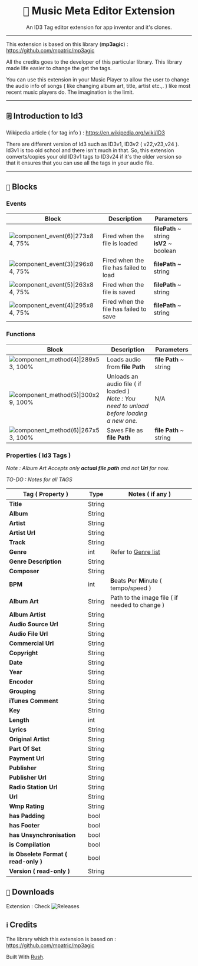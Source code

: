 <div align="center">
<h1 text-align="center" align="center" style="text-align:center"><kbd>🎵</kbd> Music Meta Editor Extension</h1>An ID3 Tag editor extension for app inventor and it's clones.
</div>
<hr>

This extension is based on this library (**mp3agic**) : https://github.com/mpatric/mp3agic

All the credits goes to the developer of this particular library. This library made life easier to change the get the tags.

You can use this extension in your Music Player to allow the user to change the audio info of songs ( like changing album art, title, artist etc.,. ) like most recent music players do. The imagination is the limit.
<br>


<hr>

## `🗒️` Introduction to Id3

Wikipedia article ( for tag info ) : https://en.wikipedia.org/wiki/ID3

There are different version of Id3 such as ID3v1, ID3v2 ( v22,v23,v24 ). Id3v1 is too old school and there isn't much in that. So, this extension converts/copies your old ID3v1 tags to ID3v24 if it's the older version so that it ensures that you can use all the tags in your audio file. 
<hr>


## `🧩` Blocks
### Events
| Block | Description | Parameters |
|----------|------------------|------------------|
| ![component_event(6)\|273x84, 75%](https://kodular-community.s3.dualstack.eu-west-1.amazonaws.com/original/3X/4/8/48bdb7a48d60b247134c44e8228112bba7b72b3b.png) | Fired when the file is loaded | **filePath** ~ string<br>**isV2** ~ boolean |
|![component_event(3)\|296x84, 75%](https://kodular-community.s3.dualstack.eu-west-1.amazonaws.com/original/3X/0/4/048fb534394c4a376fe145a5732ef332710a992c.png) |Fired when the file has failed to load | **filePath** ~ string |
| ![component_event(5)\|263x84, 75%](https://kodular-community.s3.dualstack.eu-west-1.amazonaws.com/original/3X/2/1/215e3e8ac72d2e0a81c8b418cb9fd998798c960b.png)| Fired when the file is saved | **filePath** ~ string
|![component_event(4)\|295x84, 75%](https://kodular-community.s3.dualstack.eu-west-1.amazonaws.com/original/3X/7/2/720cca2496bc4cc15be0e0828f928d1907aa704c.png)| Fired when the file has failed to save | **filePath** ~ string |

### Functions
| Block | Description | Parameters |
|----------|------------------|------------------|
|![component_method(4)\|289x53, 100%](https://kodular-community.s3.dualstack.eu-west-1.amazonaws.com/original/3X/1/6/1621003fb7b1f7abd885cb568465e9654b4e3d3f.png) | Loads audio from **file Path** | **file Path** ~ string |
| ![component_method(5)\|300x29, 100%](https://kodular-community.s3.dualstack.eu-west-1.amazonaws.com/original/3X/1/4/14e555e749fb3130edbadd51d584a454114a083d.png) | Unloads an audio file ( if loaded )<br>*Note : You need to unload before loading a new one.* | N/A
| ![component_method(6)\|267x53, 100%](https://kodular-community.s3.dualstack.eu-west-1.amazonaws.com/original/3X/0/0/001bcc7c4884d256c3c21eae0f9fb7db7e8e1fc4.png) | Saves File as **file Path** <br> | **file Path** ~ string

### Properties ( Id3 Tags )
*Note : Album Art Accepts only **actual file path** and not **Uri** for now.*

*TO-DO : Notes for all TAGS* 

| Tag ( Property )    | Type | Notes ( if any ) |
|--------------------------|-------------------|-----------------|
| **Title**   | String
| **Album** | String
| **Artist** | String
| **Artist Url** | String |
| **Track** | String
| **Genre** | int | Refer to [Genre list](https://en.wikipedia.org/wiki/ID3#Genre_list_in_ID3v1[12])
| **Genre Description** | String
| **Composer** | String
| **BPM** | int | **B**eats **P**er **M**inute ( tempo/speed )
| **Album Art** | String  |Path to the image file ( if needed to change ) |
| **Album Artist** | String |
| **Audio Source Url** | String |
| **Audio File Url** | String |
| **Commercial Url** | String |
| **Copyright** | String |
| **Date** | String |
| **Year** | String |
| **Encoder** | String |
| **Grouping** | String |
| **iTunes Comment** | String |
| **Key** | String |
| **Length** | int  |
| **Lyrics** | String |
| **Original Artist** | String |
| **Part Of Set** | String |
| **Payment Url** | String |
| **Publisher** | String |
| **Publisher Url** | String |
| **Radio Station Url** | String |
| **Url** | String |
| **Wmp Rating** | String |
| **has Padding** | bool |
| **has Footer** | bool |
| **has Unsynchronisation** | bool |
| **is Compilation** | bool | 
| **is Obselete Format ( read-only )** | bool |
| **Version ( read-only )** | String |



## `📂` Downloads

Extension  : Check ![Releases](https://github.com/jaxparrow07/MusicMetaEditor/releases)

## `ℹ️` Credits

The library which this extension is based on :
https://github.com/mpatric/mp3agic

Built With [Rush](https://github.com/ShreyashSaitwal/rush-cli).
